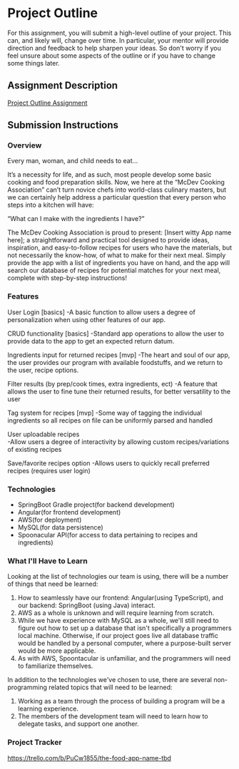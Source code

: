 # Project Outline
For this assignment, you will submit a high-level outline of your project. This can, and likely will, change over time. In particular, your mentor will provide direction and feedback to help sharpen your ideas. So don't worry if you feel unsure about some aspects of the outline or if you have to change some things later.

## Assignment Description
[Project Outline Assignment](https://education.launchcode.org/liftoff/modules/assignments/project-outline)

## Submission Instructions

### Overview
Every man, woman, and child needs to eat... 

It’s a necessity for life, and as such, most people develop some basic cooking and food preparation skills. Now, we here at the “McDev Cooking Association” can’t turn novice chefs into world-class culinary masters, but we can certainly help address a particular question that every person who steps into a kitchen will have: 

“What can I make with the ingredients I have?” 

The McDev Cooking Association is proud to present: [Insert witty App name here]; a straightforward and practical tool designed to provide ideas, inspiration, and easy-to-follow recipes for users who have the materials, but not necessarily the know-how, of what to make for their next meal. Simply provide the app with a list of ingredients you have on hand, and the app will search our database of recipes for potential matches for your next meal, complete with step-by-step instructions! 

### Features
User Login [basics] 
-A basic function to allow users a degree of personalization when using other features of our app.

CRUD functionality [basics] 
-Standard app operations to allow the user to provide data to the app to get an expected return datum.

Ingredients input for returned recipes [mvp] 
-The heart and soul of our app, the user provides our program with available foodstuffs, and we return to the user, recipe options.

Filter results (by prep/cook times, extra ingredients, ect) 
-A feature that allows the user to fine tune their returned results, for better versatility to the user

Tag system for recipes [mvp] 
-Some way of tagging the individual ingredients so all recipes on file can be uniformly parsed and handled

User uploadable recipes  
-Allow users a degree of interactivity by allowing custom recipes/variations of existing recipes

Save/favorite recipes option 
-Allows users to quickly recall preferred recipes (requires user login)

### Technologies
- SpringBoot Gradle project(for backend development)
- Angular(for frontend development)
- AWS(for deployment)
- MySQL(for data persistence)
- Spoonacular API(for access to data pertaining to recipes and ingredients)

### What I'll Have to Learn
Looking at the list of technologies our team is using, there will be a number of things that need be learned:
1) How to seamlessly have our frontend: Angular(using TypeScript), and our backend: SpringBoot (using Java) interact.
2) AWS as a whole is unknown and will require learning from scratch.
3) While we have experience with MySQL as a whole, we'll still need to figure out how to set up a database that isn't specifically a programmers local machine.
 Otherwise, if our project goes live all database traffic would be handled by a personal computer, where a purpose-built server would be more applicable.
4) As with AWS, Spoontacular is unfamiliar, and the programmers will need to familiarize themselves.

In addition to the technologies we've chosen to use, there are several non-programming related topics that will need to be learned:
1) Working as a team through the process of building a program will be a learning experience.
2) The members of the development team will need to learn how to delegate tasks, and support one another.
 
### Project Tracker
https://trello.com/b/PuCw1855/the-food-app-name-tbd
